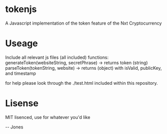 tokenjs
=======

A Javascript implementation of the token feature of the Nxt Cryptocurrency

Useage
======

Include all relevant js files (all included)
functions:
generateToken(websiteString, secretPhrase) -> returns token (string)
parseToken(tokenString, website) -> returns (object) with isValid, publicKey, and timestamp

for help please look through the ./test.html included within this repository.

Lisense
=======

MIT lisenced, use for whatever you'd like

-- Jones
